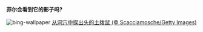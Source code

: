 
**菲尔会看到它的影子吗?**

![bing-wallpaper](https://www.bing.com/th?id=OHR.AlpineMarmot_ZH-CN3818584615_1920x1080.jpg)
[从洞穴中探出头的土拨鼠 (© Scacciamosche/Getty Images)](https://www.bing.com/search?q=%E5%9C%9F%E6%8B%A8%E9%BC%A0%E6%97%A5&amp;form=hpcapt&amp;mkt=zh-cn)
  